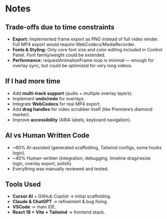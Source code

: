 # Notes

## Trade-offs due to time constraints

- **Export:** Implemented frame export as PNG instead of full video render. Full MP4 export would require WebCodecs/MediaRecorder.
- **Fonts & Styling:** Only core font size and color editing included in Control Panel. Font family/weight could be extended.
- **Performance:** requestAnimationFrame loop is minimal — enough for overlay sync, but could be optimized for very long videos.

## If I had more time

- Add **multi-track support** (audio + multiple overlay layers).
- Implement **undo/redo** for overlays.
- Integrate **WebCodecs** for real MP4 export.
- Add **drag handles** for video scrubber itself (like Premiere’s diamond marker).
- Improve **accessibility** (ARIA labels, keyboard navigation).

## AI vs Human Written Code

- ~60% AI-assisted (generated scaffolding, Tailwind configs, some hooks logic).
- ~40% Human-written (integration, debugging, timeline drag/resize logic, overlay export, polish).
- Everything was manually reviewed and tested.

## Tools Used

- **Cursor AI** + GitHub Copilot → initial scaffolding.
- **Claude & ChatGPT** → refinement & bug fixing.
- **VSCode** → main IDE.
- **React 18 + Vite + Tailwind** → frontend stack.
